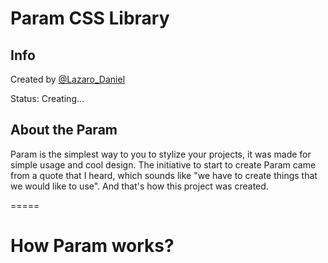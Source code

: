 Param CSS Library
=====

Info
----

Created by [@Lazaro_Daniel](https://twitter.com/Lazaro_Daniel)

Status: Creating...

About the Param
----

Param is the simplest way to you to stylize your projects, it was made for simple usage and cool design. The initiative to start to create Param came from a quote that I heard, which sounds like "we have to create things that we would like to use". And that's how this project was created.


=====

How Param works?
=====